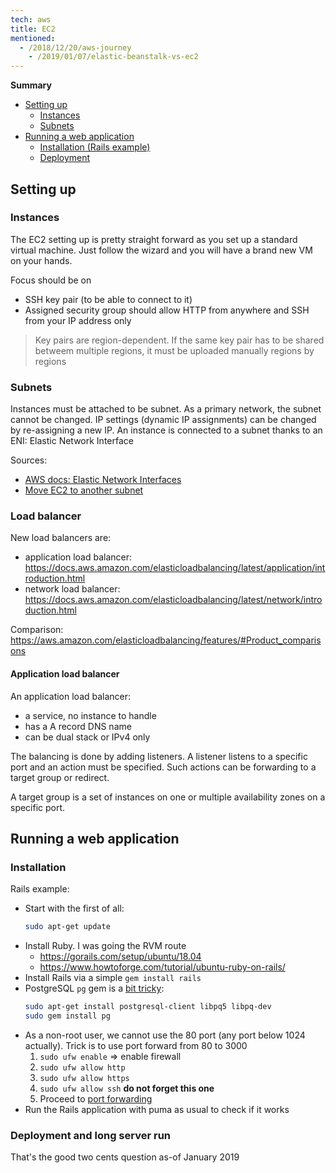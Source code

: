 ```yaml
---
tech: aws
title: EC2
mentioned:
  - /2018/12/20/aws-journey
    - /2019/01/07/elastic-beanstalk-vs-ec2
---
```


**Summary**

- [Setting up](#setting-up)
  - [Instances](#instances)
  - [Subnets](#subnets)
- [Running a web application](#running-a-web-application)
  - [Installation (Rails example)](#installation)
  - [Deployment](#deployment-and-long-server-run)

## Setting up

### Instances

The EC2 setting up is pretty straight forward as you set up a standard virtual
machine. Just follow the wizard and you will have a brand new VM on your hands.

Focus should be on

- SSH key pair (to be able to connect to it)
- Assigned security group should allow HTTP from anywhere and SSH from your IP address only

> Key pairs are region-dependent. If the same key pair has to be shared betweem
> multiple regions, it must be uploaded manually regions by regions

### Subnets

Instances must be attached to be subnet. As a primary network, the subnet cannot be changed.
IP settings (dynamic IP assignments) can be changed by re-assigning a new IP. An instance
is connected to a subnet thanks to an ENI: Elastic Network Interface

Sources:

- [AWS docs: Elastic Network Interfaces](https://docs.aws.amazon.com/AWSEC2/latest/UserGuide/using-eni.html)
- [Move EC2 to another subnet](https://aws.amazon.com/premiumsupport/knowledge-center/move-ec2-instance/)

### Load balancer

New load balancers are:

- application load balancer: <https://docs.aws.amazon.com/elasticloadbalancing/latest/application/introduction.html>
- network load balancer: <https://docs.aws.amazon.com/elasticloadbalancing/latest/network/introduction.html>

Comparison: <https://aws.amazon.com/elasticloadbalancing/features/#Product_comparisons>

#### Application load balancer

An application load balancer:

- a service, no instance to handle
- has a A record DNS name
- can be dual stack or IPv4 only

The balancing is done by adding listeners. A listener listens to a specific port
and an action must be specified. Such actions can be forwarding to a target group
or redirect.

A target group is a set of instances on one or multiple availability zones on
a specific port.

## Running a web application

### Installation

Rails example:

- Start with the first of all:
  ```sh
  sudo apt-get update
  ```
- Install Ruby. I was going the RVM route
  - https://gorails.com/setup/ubuntu/18.04
  - https://www.howtoforge.com/tutorial/ubuntu-ruby-on-rails/
- Install Rails via a simple `gem install rails`
- PostgreSQL `pg` gem is a [bit tricky](https://www.digitalocean.com/community/questions/gem-install-pg-not-working):
  ```sh
  sudo apt-get install postgresql-client libpq5 libpq-dev
  sudo gem install pg
  ```
- As a non-root user, we cannot use the 80 port (any port below 1024 actually). Trick
  is to use port forward from 80 to 3000
  1. `sudo ufw enable` => enable firewall
  2. `sudo ufw allow http`
  3. `sudo ufw allow https`
  4. `sudo ufw allow ssh` **do not forget this one**
  5. Proceed to [port forwarding](https://askubuntu.com/a/661003)
- Run the Rails application with puma as usual to check if it works

### Deployment and long server run

That's the good two cents question as-of January 2019
